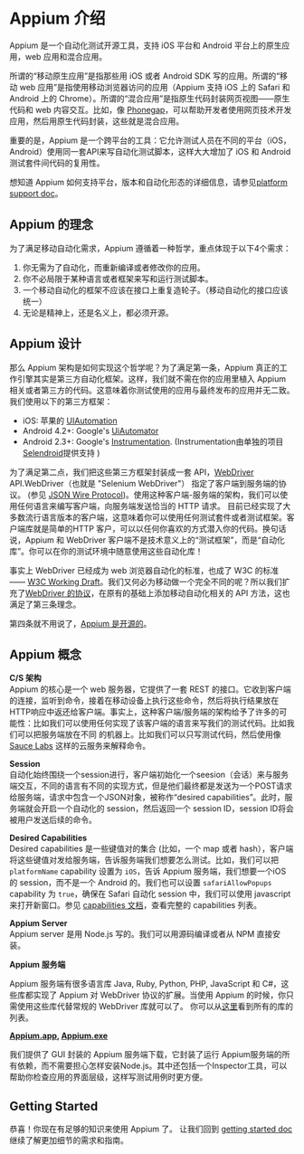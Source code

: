 # Appium 介绍

Appium 是一个自动化测试开源工具，支持 iOS 平台和 Android 平台上的原生应用，web 应用和混合应用。

所谓的“移动原生应用”是指那些用 iOS 或者 Android SDK 写的应用。所谓的“移动 web 应用”是指使用移动浏览器访问的应用（Appium 支持 iOS 上的 Safari 和 Android 上的 Chrome）。所谓的“混合应用”是指原生代码封装网页视图——原生代码和 web 内容交互。比如，像 [Phonegap](http://phonegap.com/)，可以帮助开发者使用网页技术开发应用，然后用原生代码封装，这些就是混合应用。

重要的是，Appium 是一个跨平台的工具：它允许测试人员在不同的平台（iOS，Android）使用同一套API来写自动化测试脚本，这样大大增加了 iOS 和 Android 测试套件间代码的复用性。

想知道 Appium 如何支持平台，版本和自动化形态的详细信息，请参见[platform support doc](platform-support.cn.md)。

## Appium 的理念

为了满足移动自动化需求，Appium 遵循着一种哲学，重点体现于以下4个需求：

1. 你无需为了自动化，而重新编译或者修改你的应用。
2. 你不必局限于某种语言或者框架来写和运行测试脚本。
3. 一个移动自动化的框架不应该在接口上重复造轮子。（移动自动化的接口应该统一）
4. 无论是精神上，还是名义上，都必须开源。

## Appium 设计

那么 Appium 架构是如何实现这个哲学呢？为了满足第一条，Appium 真正的工作引擎其实是第三方自动化框架。这样，我们就不需在你的应用里植入 Appium 相关或者第三方的代码。这意味着你测试使用的应用与最终发布的应用并无二致。我们使用以下的第三方框架：

* iOS: 苹果的 [UIAutomation](https://developer.apple.com/library/ios/documentation/DeveloperTools/Reference/UIAutomationRef/_index.html)
* Android 4.2+: Google's [UiAutomator](http://developer.android.com/tools/help/uiautomator/index.html)
* Android 2.3+: Google's [Instrumentation](http://developer.android.com/reference/android/app/Instrumentation.html). (Instrumentation由单独的项目[Selendroid](http://selendroid.io)提供支持 )

为了满足第二点，我们把这些第三方框架封装成一套 API，[WebDriver](http://docs.seleniumhq.org/projects/webdriver/) API.WebDriver（也就是 "Selenium WebDriver"） 指定了客户端到服务端的协议。
(参见 [JSON Wire Protocol](https://code.google.com/p/selenium/wiki/JsonWireProtocol))。使用这种客户端-服务端的架构，我们可以使用任何语言来编写客户端，向服务端发送恰当的 HTTP 请求。
目前已经实现了大多数流行语言版本的客户端，这意味着你可以使用任何测试套件或者测试框架。客户端库就是简单的HTTP 客户，可以以任何你喜欢的方式潜入你的代码。换句话说，Appium 和 WebDriver 客户端不是技术意义上的“测试框架”，而是“自动化库”。你可以在你的测试环境中随意使用这些自动化库！

事实上 WebDriver 已经成为 web 浏览器自动化的标准，也成了 W3C 的标准 —— [W3C Working Draft](https://dvcs.w3.org/hg/webdriver/raw-file/tip/webdriver-spec.html)。我们又何必为移动做一个完全不同的呢？所以我们扩充了[WebDriver 的协议](https://code.google.com/p/selenium/source/browse/spec-draft.md?repo=mobile)，在原有的基础上添加移动自动化相关的 API 方法，这也满足了第三条理念。

第四条就不用说了，[Appium 是开源的](https://github.com/appium/appium)。

## Appium 概念

**C/S 架构**<br/>
Appium 的核心是一个 web 服务器，它提供了一套 REST 的接口。它收到客户端的连接，监听到命令，接着在移动设备上执行这些命令，然后将执行结果放在 HTTP响应中返还给客户端。事实上，这种客户端/服务端的架构给予了许多的可能性：比如我们可以使用任何实现了该客户端的语言来写我们的测试代码。比如我们可以把服务端放在不同
的机器上。比如我们可以只写测试代码，然后使用像 [Sauce Labs](https://saucelabs.com/mobile) 这样的云服务来解释命令。

**Session**<br/>
自动化始终围绕一个session进行，客户端初始化一个seesion（会话）来与服务端交互，不同的语言有不同的实现方式，但是他们最终都是发送为一个POST请求给服务端，请求中包含一个JSON对象，被称作“desired capabilities”。此时，服务端就会开启一个自动化的 session，然后返回一个 session ID，session ID将会被用户发送后续的命令。

**Desired Capabilities**<br/>
Desired capabilities 是一些键值对的集合 (比如，一个 map 或者 hash），客户端将这些键值对发给服务端，告诉服务端我们想要怎么测试。比如，我们可以把`platformName` capability 设置为 `iOS`，告诉 Appium 服务端，我们想要一个iOS 的 session，而不是一个 Android 的。我们也可以设置 `safariAllowPopups` capability 为 `true`，确保在 Safari 自动化 session 中，我们可以使用 javascript 来打开新窗口。参见 [capabilities 文档](caps.cn.md)，查看完整的 capabilities 列表。

**Appium Server**<br/>
Appium server 是用 Node.js 写的。我们可以用源码编译或者从 NPM 直接安装。

**Appium 服务端**<br/>

Appium 服务端有很多语言库 Java, Ruby, Python, PHP, JavaScript 和 C#，这些库都实现了
Appium 对 WebDriver 协议的扩展。当使用 Appium 的时候，你只需使用这些库代替常规的 WebDriver 库就可以了。
你可以从[这里](appium-clients.cn.md)看到所有的库的列表。

**[Appium.app](https://github.com/appium/appium-dot-app), [Appium.exe](https://github.com/appium/appium-dot-exe)**<br/>

我们提供了 GUI 封装的 Appium 服务端下载，它封装了运行 Appium服务端的所有依赖，而不需要担心怎样安装Node.js。其中还包括一个Inspector工具，可以帮助你检查应用的界面层级，这样写测试用例时更方便。

## Getting Started


恭喜！你现在有足够的知识来使用 Appium 了。  让我们回到 [getting started doc](../../README.md) 继续了解更加细节的需求和指南。
